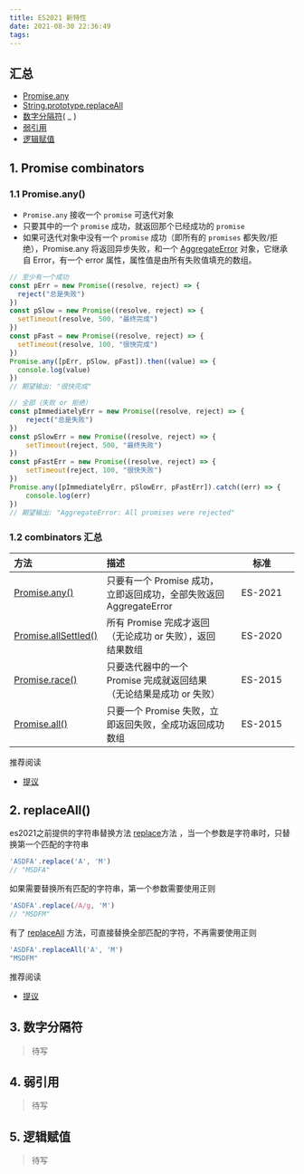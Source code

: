 ```yaml
---
title: ES2021 新特性
date: 2021-08-30 22:36:49
tags:
---
```

## 汇总
- [Promise.any](https://github.com/tc39/proposal-promise-any)
- [String.prototype.replaceAll](https://github.com/tc39/proposal-string-replaceall)
- [数字分隔符](https://github.com/tc39/proposal-numeric-separator)( _ )
- [弱引用](https://github.com/tc39/proposal-weakrefs)
- [逻辑赋值](https://github.com/tc39/proposal-logical-assignment/)

## 1. Promise combinators
### 1.1 Promise.any()
- `Promise.any` 接收一个 `promise` 可迭代对象
- 只要其中的一个 `promise` 成功，就返回那个已经成功的 `promise` 
- 如果可迭代对象中没有一个 `promise` 成功（即所有的 `promises` 都失败/拒绝），Promise.any 将返回异步失败，和一个 [AggregateError](https://developer.mozilla.org/en-US/docs/Web/JavaScript/Reference/Global_Objects/AggregateError) 对象，它继承自 Error，有一个 error 属性，属性值是由所有失败值填充的数组。
```javascript
// 至少有一个成功
const pErr = new Promise((resolve, reject) => {
  reject("总是失败")
})
const pSlow = new Promise((resolve, reject) => {
  setTimeout(resolve, 500, "最终完成")
})
const pFast = new Promise((resolve, reject) => {
  setTimeout(resolve, 100, "很快完成")
})
Promise.any([pErr, pSlow, pFast]).then((value) => {
  console.log(value)
})
// 期望输出: "很快完成"
```
```javascript
// 全部（失败 or 拒绝）
const pImmediatelyErr = new Promise((resolve, reject) => {
    reject("总是失败")
})
const pSlowErr = new Promise((resolve, reject) => {
    setTimeout(reject, 500, "最终失败")
})
const pFastErr = new Promise((resolve, reject) => {
    setTimeout(reject, 100, "很快失败")
})
Promise.any([pImmediatelyErr, pSlowErr, pFastErr]).catch((err) => {
    console.log(err)
})
// 期望输出: "AggregateError: All promises were rejected"
```
### 1.2 combinators 汇总
| 方法 | 描述  | 标准 |
| :-----| :----- | :----: |
| [Promise.any()](https://developer.mozilla.org/zh-CN/docs/Web/JavaScript/Reference/Global_Objects/Promise/any) | 只要有一个 Promise 成功，立即返回成功，全部失败返回 AggregateError | <div style="width: 75pt">ES-2021</div> |
| [Promise.allSettled()](https://developer.mozilla.org/zh-CN/docs/Web/JavaScript/Reference/Global_Objects/Promise/allSettled) | 所有 Promise 完成才返回（无论成功 or 失败），返回结果数组 | <div style="width: 75pt">ES-2020</div> |
| [Promise.race()](https://developer.mozilla.org/zh-CN/docs/Web/JavaScript/Reference/Global_Objects/Promise/race) | 只要迭代器中的一个 Promise 完成就返回结果（无论结果是成功 or 失败） | <div style="width: 75pt">ES-2015</div> |
| [Promise.all()](https://developer.mozilla.org/zh-CN/docs/Web/JavaScript/Reference/Global_Objects/Promise/all) | 只要一个 Promise 失败，立即返回失败，全成功返回成功数组 | <div style="width: 75pt">ES-2015</div> |

推荐阅读
- [提议](https://github.com/tc39/proposal-promise-any)

## 2. replaceAll()
es2021之前提供的字符串替换方法 [replace](https://developer.mozilla.org/zh-CN/docs/Web/JavaScript/Reference/Global_Objects/String/replace)方法 ，当一个参数是字符串时，只替换第一个匹配的字符串
```javascript
'ASDFA'.replace('A', 'M')
// "MSDFA"
```
如果需要替换所有匹配的字符串，第一个参数需要使用正则
```javascript
'ASDFA'.replace(/A/g, 'M')
// "MSDFM"
```
有了 [replaceAll](https://developer.mozilla.org/zh-CN/docs/Web/JavaScript/Reference/Global_Objects/String/replaceAll) 方法，可直接替换全部匹配的字符，不再需要使用正则
```javascript
'ASDFA'.replaceAll('A', 'M')
"MSDFM"
```
推荐阅读
- [提议](https://github.com/tc39/proposal-string-replaceall)

## 3. 数字分隔符
> 待写

## 4. 弱引用
> 待写

## 5. 逻辑赋值
> 待写

